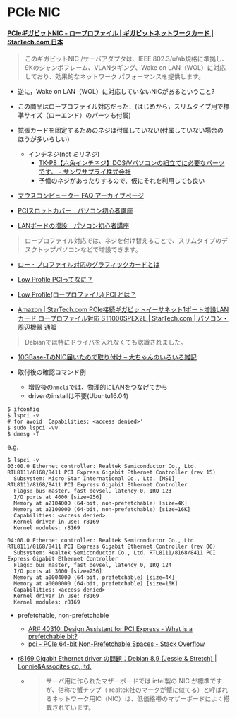 # PCIe NIC

#### [PCIeギガビットNIC \- ロープロファイル \| ギガビットネットワークカード \| StarTech\.com 日本]( https://www.startech.com/jp/Networking-IO/Adapter-Cards/Low-Profile-PCIe-Gigabit-NIC~ST1000SPEX2L )

> このギガビットNIC /サーバアダプタは、IEEE 802.3/u/ab規格に準拠し、9Kのジャンボフレーム、VLANタギング、Wake on LAN（WOL）に対応しており、効果的なネットワーク パフォーマンスを提供します。

* 逆に，Wake on LAN（WOL）に対応していないNICがあるということ?

* この商品はロープロファイル対応だった．(はじめから，スリムタイプ用で標準サイズ（ローエンド）のパーツも付属)
* 拡張カードを固定するためのネジは付属していない(付属していない場合のほうが多いらしい)
  * インチネジ(not ミリネジ)
    * [TK\-P8【六角インチネジ】DOS/Vパソコンの組立てに必要なパーツです。 \- サンワサプライ株式会社]( https://www.sanwa.co.jp/product/syohin.asp?code=TK-P8 )
    * 予備のネジがあったりするので、仮にそれを利用しても良い

* [マウスコンピューター FAQ アーカイブページ]( https://www2.mouse-jp.co.jp/ssl/user_support2/sc_faq_documents.asp?FaqID=23311 )
* [PCIスロットカバー　パソコン初心者講座]( https://www.pc-master.jp/jisaku/pcislot-cover.html )

* [LANボードの増設　パソコン初心者講座]( https://www.pc-master.jp/jisaku/lan-z.html )
> ロープロファイル対応では、ネジを付け替えることで、スリムタイプのデスクトップパソコンなどで増設できます。

* [ロー・プロファイル対応のグラフィックカードとは]( http://www.pasonisan.com/pc-gpu/02dgpu-lowprofile.html )
* [Low Profile PCIってなに？]( https://www.ratocsystems.com/products/subpage/lowpro/index.html )
* [Low Profile\(ロープロファイル\) PCI とは？]( https://note.cman.jp/pci/low_profile/ )

* [Amazon \| StarTech\.com PCIe接続ギガビットイーサネット1ポート増設LANカード ロープロファイル対応 ST1000SPEX2L \| StarTech\.com \| パソコン・周辺機器 通販]( https://www.amazon.co.jp/STARTECH-COM-ST1000SPEX2L-%E3%82%B9%E3%82%BF%E3%83%BC%E3%83%86%E3%83%83%E3%82%AF-com-PCIe%E6%8E%A5%E7%B6%9A%E3%82%AE%E3%82%AC%E3%83%93%E3%83%83%E3%83%88%E3%82%A4%E3%83%BC%E3%82%B5%E3%83%8D%E3%83%83%E3%83%881%E3%83%9D%E3%83%BC%E3%83%88%E5%A2%97%E8%A8%ADLAN%E3%82%AB%E3%83%BC%E3%83%89-%E3%83%AD%E3%83%BC%E3%83%97%E3%83%AD%E3%83%95%E3%82%A1%E3%82%A4%E3%83%AB%E5%AF%BE%E5%BF%9C/dp/B00E4KZDJ0 )

> Debianでは特にドライバを入れなくても認識されました。

* [10GBase\-TのNIC届いたので取り付け – 大ちゃんのいろいろ雑記]( https://www.taruki.com/wp/?p=6394 )

* 取付後の確認コマンド例
  * 増設後の`nmcli`では、物理的にLANをつなげてから
  * driverのinstallは不要(Ubuntu16.04)
```
$ ifconfig
$ lspci -v
# for avoid 'Capabilities: <access denied>'
$ sudo lspci -vv
$ dmesg -T
```

e.g.
```
$ lspci -v
03:00.0 Ethernet controller: Realtek Semiconductor Co., Ltd. RTL8111/8168/8411 PCI Express Gigabit Ethernet Controller (rev 15)
  Subsystem: Micro-Star International Co., Ltd. [MSI] RTL8111/8168/8411 PCI Express Gigabit Ethernet Controller
  Flags: bus master, fast devsel, latency 0, IRQ 123
  I/O ports at 4000 [size=256]
  Memory at a2104000 (64-bit, non-prefetchable) [size=4K]
  Memory at a2100000 (64-bit, non-prefetchable) [size=16K]
  Capabilities: <access denied>
  Kernel driver in use: r8169
  Kernel modules: r8169

04:00.0 Ethernet controller: Realtek Semiconductor Co., Ltd. RTL8111/8168/8411 PCI Express Gigabit Ethernet Controller (rev 06)
  Subsystem: Realtek Semiconductor Co., Ltd. RTL8111/8168/8411 PCI Express Gigabit Ethernet Controller
  Flags: bus master, fast devsel, latency 0, IRQ 124
  I/O ports at 3000 [size=256]
  Memory at a0004000 (64-bit, prefetchable) [size=4K]
  Memory at a0000000 (64-bit, prefetchable) [size=16K]
  Capabilities: <access denied>
  Kernel driver in use: r8169
  Kernel modules: r8169
```

* prefetchable, non-prefetchable
  * [AR\# 40310: Design Assistant for PCI Express \- What is a prefetchable bit?]( https://www.xilinx.com/support/answers/40310.html )
  * [pci \- PCIe 64\-bit Non\-Prefetchable Spaces \- Stack Overflow]( https://stackoverflow.com/questions/10456779/pcie-64-bit-non-prefetchable-spaces )

* [r8169 Gigabit Ethernet driver の問題：Debian 8,9 \(Jessie & Stretch\) \| Lonnie&Assocites co\.,ltd\.]( https://www.lonnie.co.jp/linux/r8169-driver/ )
  * > サーバ用に作られたマザーボードでは intel製の NIC が標準ですが、俗称で蟹チップ（ realtek社のマークが蟹に似てる）と呼ばれるネットワーク用IC（NIC）は、低価格帯のマザーボードによく搭載されています。
